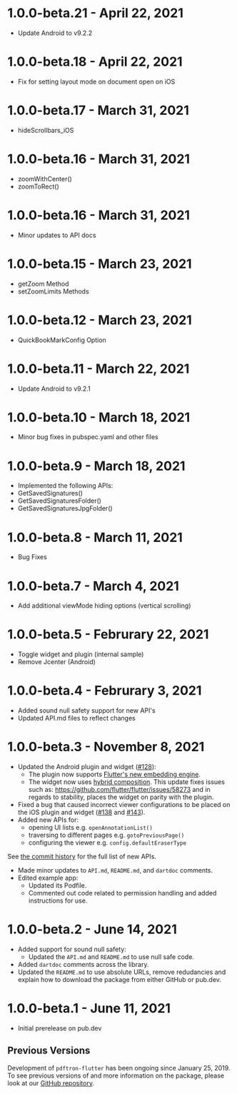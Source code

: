 # 1.0.0-beta.21 - April 22, 2021
- Update Android to v9.2.2

# 1.0.0-beta.18 - April 22, 2021
- Fix for setting layout mode on document open on iOS


# 1.0.0-beta.17 - March 31, 2021
- hideScrollbars_iOS
# 1.0.0-beta.16 - March 31, 2021
- zoomWithCenter()
- zoomToRect()

# 1.0.0-beta.16 - March 31, 2021
- Minor updates to API docs
# 1.0.0-beta.15 - March 23, 2021
- getZoom Method
- setZoomLimits Methods

# 1.0.0-beta.12 - March 23, 2021
- QuickBookMarkConfig Option
# 1.0.0-beta.11 - March 22, 2021
- Update Android to v9.2.1

# 1.0.0-beta.10 - March 18, 2021
- Minor bug fixes in pubspec.yaml and other files 

# 1.0.0-beta.9 - March 18, 2021
- Implemented the following APIs:
- GetSavedSignatures()
- GetSavedSignaturesFolder()
- GetSavedSignaturesJpgFolder()

# 1.0.0-beta.8 - March 11, 2021

- Bug Fixes

# 1.0.0-beta.7 - March 4, 2021

- Add additional viewMode hiding options (vertical scrolling)
# 1.0.0-beta.5 - Februrary 22, 2021

- Toggle widget and plugin (internal sample)
- Remove Jcenter (Android)


# 1.0.0-beta.4 - Februrary 3, 2021

- Added sound null safety support for new API's
- Updated API.md files to reflect changes

# 1.0.0-beta.3 - November 8, 2021

- Updated the Android plugin and widget ([#128](https://github.com/PDFTron/pdftron-flutter/issues/128)):
  - The plugin now supports [Flutter's new embedding engine](https://flutter.dev/docs/development/packages-and-plugins/plugin-api-migration).
  - The widget now uses [hybrid composition](https://flutter.dev/docs/development/platform-integration/platform-views?tab=ios-platform-views-objective-c-tab#hybrid-composition). This update fixes issues such as: https://github.com/flutter/flutter/issues/58273
    and in regards to stability, places the widget on parity with the plugin.
- Fixed a bug that caused incorrect viewer configurations to be placed on the iOS plugin and widget ([#138](https://github.com/PDFTron/pdftron-flutter/pull/138) and [#143](https://github.com/PDFTron/pdftron-flutter/pull/143)).
- Added new APIs for:
  - opening UI lists e.g. `openAnnotationList()`
  - traversing to different pages e.g. `gotoPreviousPage()`
  - configuring the viewer e.g. `config.defaultEraserType`

See [the commit history](https://github.com/PDFTron/pdftron-flutter/commits/publish-prep) for the full list of new APIs.

- Made minor updates to `API.md`, `README.md`, and `dartdoc` comments.
- Edited example app:
  - Updated its Podfile.
  - Commented out code related to permission handling and added instructions for use.

# 1.0.0-beta.2 - June 14, 2021

- Added support for sound null safety:
  - Updated the `API.md` and `README.md` to use null safe code.
- Added `dartdoc` comments across the library.
- Updated the `README.md` to use absolute URLs, remove redudancies and explain how to download the package from either GitHub or pub.dev.

# 1.0.0-beta.1 - June 11, 2021

- Initial prerelease on pub.dev

## Previous Versions

Development of `pdftron-flutter` has been ongoing since January 25, 2019. To see previous versions of and more information on the package, please look at our [GitHub repository](https://github.com/PDFTron/pdftron-flutter).

